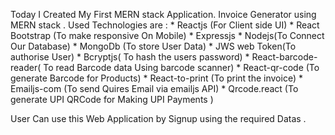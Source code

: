 Today I Created My First MERN stack Application. Invoice Generator using MERN stack .
Used Technologies are :
          * Reactjs (For Client side UI)
          * React Bootstrap (To make responsive On Mobile)
          * Expressjs
          * Nodejs(To Connect Our Database)
          * MongoDb (To store User Data)
          * JWS web Token(To authorise User)
          * Bcryptjs( To hash the users password)
          * React-barcode-reader( To read Barcode data Using barcode scanner)
          * React-qr-code (To generate Barcode for Products)
          * React-to-print (To print the invoice)
          * Emailjs-com (To send Quires Email via emailjs API)
          * Qrcode.react (To generate UPI QRCode for Making UPI Payments )

User Can use this Web Application by Signup using the required Datas . 
          
 
